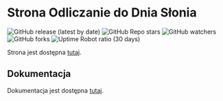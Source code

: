 # Strona Odliczanie do Dnia Słonia

![GitHub release (latest by date)](https://img.shields.io/github/v/release/barteklorenc/CountdownToElephantDay?style=flat-square)
![GitHub Repo stars](https://img.shields.io/github/stars/barteklorenc/CountdownToElephantDay?style=flat-square)
![GitHub watchers](https://img.shields.io/github/watchers/barteklorenc/CountdownToElephantDay?style=flat-square)
![GitHub forks](https://img.shields.io/github/forks/barteklorenc/CountdownToElephantDay?style=flat-square)
![Uptime Robot ratio (30 days)](https://img.shields.io/uptimerobot/ratio/m794600253-eb1bfa3cffe299385997c399?style=flat-square)

Strona jest dostępna [tutaj](https://iledodniaslonia.pythonanywhere.com/).

## Dokumentacja
Dokumentacja jest dostępna [tutaj](https://github.com/barteklorenc/CountdownToElephantDay/wiki).
